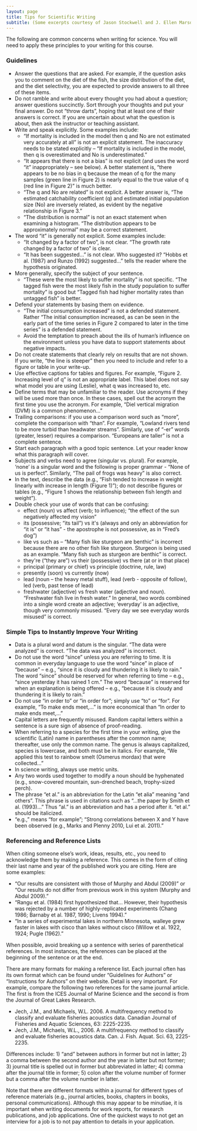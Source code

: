 ```yaml
---
layout: page
title: Tips for Scientific Writing
subtitle: (Some excerpts courtesy of Jason Stockwell and J. Ellen Marsden)
---
```


The following are common concerns when writing for science. You will need to apply these principles to your writing for this course.

### Guidelines
* Answer the questions that are asked. For example, if the question asks you to comment on the diet of the fish, the size distribution of the diet, and the diet selectivity, you are expected to provide answers to all three of these items.
* Do not ramble and write about every thought you had about a question; answer questions succinctly. Sort through your thoughts and put your final answer. Do not “throw darts”, hoping that at least one of their answers is correct. If you are uncertain about what the question is about, then ask the instructor or teaching assistant.
* Write and speak explicitly. Some examples include:
    * “If mortality is included in the model then q and No are not estimated very accurately at all” is not an explicit statement. The inaccuracy needs to be stated explicitly – “If mortality is included in the model, then q is overestimated and No is underestimated.” 
    * “It appears that there is not a bias” is not explicit (and uses the word “it” inappropriately – see below). A better statement is, “there appears to be no bias in q because the mean of q for the many samples (green line in Figure 2) is nearly equal to the true value of q (red line in Figure 2)” is much better. 
    * “The q and No are related” is not explicit. A better answer is, “The estimated catchability coefficient (q) and estimated initial population size (No) are inversely related, as evident by the negative relationship in Figure 3.”
    * “The distribution is normal” is not an exact statement when examining a histogram. “The distribution appears to be approximately normal” may be a correct statement.
* The word “it” is generally not explicit. Some examples include:
    *  “It changed by a factor of two”, is not clear. “The growth rate changed by a factor of two” is clear. 
    * “It has been suggested…” is not clear. Who suggested it? “Hobbs et al. (1987) and Runzo (1992) suggested…” tells the reader where the hypothesis originated.
* More generally, specify the subject of your sentence.
    * “These were the most likely to suffer mortality” is not specific. “The tagged fish were the most likely fish in the study population to suffer mortality” is good but “Tagged fish had higher mortality rates than untagged fish” is better.
* Defend your statements by basing them on evidence. 
    * “The initial consumption increased” is not a defended statement. Rather “The initial consumption increased, as can be seen in the early part of the time series in Figure 2 compared to later in the time series” is a defended statement. 
    * Avoid the temptation to preach about the ills of human’s influence on the environment unless you have data to support statements about negative impacts.
* Do not create statements that clearly rely on results that are not shown. If you write, “the line is steeper” then you need to include and refer to a figure or table in your write-up.
* Use effective captions for tables and figures.  For example, “Figure 2. Increasing level of q” is not an appropriate label.  This label does not say what model you are using (Leslie), what q was increased to, etc.
* Define terms that may be unfamiliar to the reader. Use acronyms if they will be used more than once. In these cases, spell out the acronym the first time you use the acronym. For example, “Diel vertical migration (DVM) is a common phenomenon…”  
* Trailing comparisons: if you use a comparison word such as “more”, complete the comparison with “than”. For example, “Lowland rivers tend to be more turbid than headwater streams”. Similarly, use of “-er” words (greater, lesser) requires a comparison.  “Europeans are taller” is not a complete sentence.
* Start each paragraph with a good topic sentence.  Let your reader know what this paragraph will cover.
* Subjects and verbs need to agree (singular vs. plural). For example, ‘none’ is a singular word and the following is proper grammar - “None of us is perfect”. Similarly, “The pail of frogs was heavy” is also correct.
* In the text, describe the data (e.g., “Fish tended to increase in weight linearly with increase in length (Figure 1)”); do not describe figures or tables (e.g., “Figure 1 shows the relationship between fish length and weight”).
* Double check your use of words that can be confusing:
    * effect (noun) vs affect (verb; to influence); “the effect of the sun negatively affected my vision”
    * its (possessive; “its tail”) vs it's (always and only an abbreviation for “it is” or “it has” - the apostrophe is not possessive, as in “Fred’s dog”)
    * like vs such as – “Many fish like sturgeon are benthic” is incorrect because there are no other fish like sturgeon. Sturgeon is being used as an example. “Many fish such as sturgeon are benthic” is correct.
    * they're (“they are”) vs their (possessive) vs there (at or in that place)
    * principal (primary or chief) vs principle (doctrine, rule, law)
    * presently (soon) vs currently (now)
    * lead (noun – the heavy metal stuff), lead (verb - opposite of follow), led (verb, past tense of lead)
    * freshwater (adjective) vs fresh water (adjective and noun).  “Freshwater fish live in fresh water.” In general, two words combined into a single word create an adjective; ‘everyday’ is an adjective, though very commonly misused.  “Every day we see everyday words misused” is correct.

### Simple Tips to Instantly Improve Your Writing
* Data is a plural word and datum is the singular. “The data were analyzed” is correct. “The data was analyzed” is incorrect.
* Do not use the word “since” unless you are referring to time. It is common in everyday language to use the word “since” in place of “because” – e.g., “since it is cloudy and thundering it is likely to rain.” The word “since” should be reserved for when referring to time – e.g., “since yesterday it has rained 1 cm.” The word “because” is reserved for when an explanation is being offered – e.g., “because it is cloudy and thundering it is likely to rain.”
* Do not use “in order to” or “in order for”; simply use “to” or “for”. For example, “To make ends meet,…” is more economical than “In order to make ends meet,…”
* Capital letters are frequently misused. Random capital letters within a sentence is a sure sign of absence of proof-reading.
* When referring to a species for the first time in your writing, give the scientific (Latin) name in parentheses after the common name; thereafter, use only the common name. The genus is always capitalized, species is lowercase, and both must be in italics. For example, “We applied this test to rainbow smelt (Osmerus mordax) that were collected…”
* In science writing, always use metric units. 
* Any two words used together to modify a noun should be hyphenated (e.g., snow-covered mountain, sun-drenched beach, trophy-sized perch).
* The phrase “et al.” is an abbreviation for the Latin “et alia” meaning “and others”. This phrase is used in citations such as “…the paper by Smith et al. (1993)…” Thus “al.” is an abbreviation and has a period after it. “et al.” should be italicized.
* “e.g.,” means “for example”; “Strong correlations between X and Y have been observed (e.g., Marks and Plenny 2010, Lui et al. 2011).”

### Referencing and Reference Lists 
When citing someone else’s work, ideas, results, etc., you need to acknowledge them by making a reference. This comes in the form of citing their last name and year of the published work you are citing. Here are some examples:

* “Our results are consistent with those of Murphy and Abdul (2009)” or “Our results do not differ from previous work in this system (Murphy and Abdul 2009).”
* “Rangu et al. (1984) first hypothesized that… However, their hypothesis was rejected by a number of highly-replicated experiments (Chang 1986; Barnaby et al. 1987, 1990; Livens 1994).”
* “In a series of experimental lakes in northern Minnesota, walleye grew faster in lakes with cisco than lakes without cisco (Willow et al. 1922, 1924; Pugle (1962).”

When possible, avoid breaking up a sentence with series of parenthetical references. In most instances, the references can be placed at the beginning of the sentence or at the end.

There are many formats for making a reference list. Each journal often has its own format which can be found under “Guidelines for Authors” or “Instructions for Authors” on their website. Detail is very important. For example, compare the following two references for the same journal article. The first is from the ICES Journal of Marine Science and the second is from the Journal of Great Lakes Research.

* Jech, J.M., and Michaels, W.L. 2006. A multifrequency method to classify and evaluate fisheries acoustics data. Canadian Journal of Fisheries and Aquatic Sciences, 63: 2225-2235.
* Jech, J.M., Michaels, W.L., 2006. A multifrequency method to classify and evaluate fisheries acoustics data. Can. J. Fish. Aquat. Sci. 63, 2225-2235.

Differences include: 1) “and” between authors in former but not in latter; 2) a comma between the second author and the year in latter but not former; 3) journal title is spelled out in former but abbreviated in latter; 4) comma after the journal title in former; 5) colon after the volume number of former but a comma after the volume number in latter.

Note that there are different formats within a journal for different types of reference materials (e.g., journal articles, books, chapters in books, personal communications).  Although this may appear to be minutiae, it is important when writing documents for work reports, for research publications, and job applications. One of the quickest ways to not get an interview for a job is to not pay attention to details in your application.
